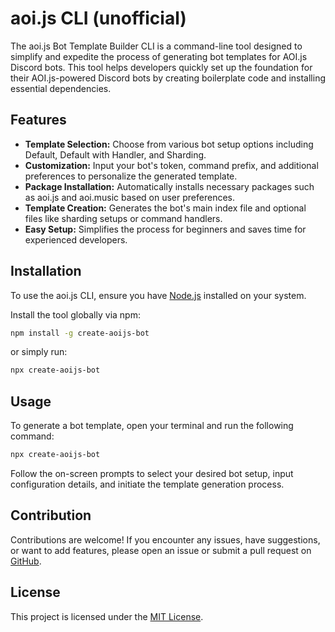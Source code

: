 # aoi.js CLI (unofficial)

The aoi.js Bot Template Builder CLI is a command-line tool designed to simplify and expedite the process of generating bot templates for AOI.js Discord bots. This tool helps developers quickly set up the foundation for their AOI.js-powered Discord bots by creating boilerplate code and installing essential dependencies.

## Features

- **Template Selection:** Choose from various bot setup options including Default, Default with Handler, and Sharding.
- **Customization:** Input your bot's token, command prefix, and additional preferences to personalize the generated template.
- **Package Installation:** Automatically installs necessary packages such as aoi.js and aoi.music based on user preferences.
- **Template Creation:** Generates the bot's main index file and optional files like sharding setups or command handlers.
- **Easy Setup:** Simplifies the process for beginners and saves time for experienced developers.

## Installation

To use the aoi.js CLI, ensure you have [Node.js](https://nodejs.org/) installed on your system.

Install the tool globally via npm:

```bash
npm install -g create-aoijs-bot
```

or simply run:

```bash
npx create-aoijs-bot
```

## Usage

To generate a bot template, open your terminal and run the following command:

```bash
npx create-aoijs-bot
```

Follow the on-screen prompts to select your desired bot setup, input configuration details, and initiate the template generation process.

## Contribution

Contributions are welcome! If you encounter any issues, have suggestions, or want to add features, please open an issue or submit a pull request on [GitHub](https://github.com/faf4a/aoi-cli).

## License

This project is licensed under the [MIT License](LICENSE).